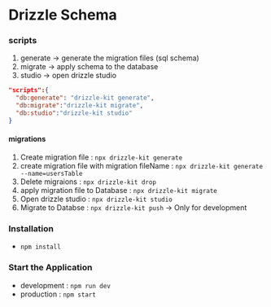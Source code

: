 # Drizzle Schema

### scripts

1. generate -> generate the migration files (sql schema)
2. migrate -> apply schema to the database
3. studio -> open drizzle studio

```json
"scripts":{
  "db:generate": "drizzle-kit generate",
  "db:migrate":"drizzle-kit migrate",
  "db:studio":"drizzle-kit studio"
}
```

#### migrations

1. Create migration file : `npx drizzle-kit generate`
2. create migration file with migration fileName : `npx drizzle-kit generate --name=usersTable`
3. Delete migraions : `npx drizzle-kit drop`
4. apply migration file to Database : `npx drizzle-kit migrate`
5. Open drizzle studio : `npx drizzle-kit studio`
6. Migrate to Databse : `npx drizzle-kit push` -> Only for development

### Installation

- `npm install`

### Start the Application

- development : `npm run dev`
- production : `npm start`
